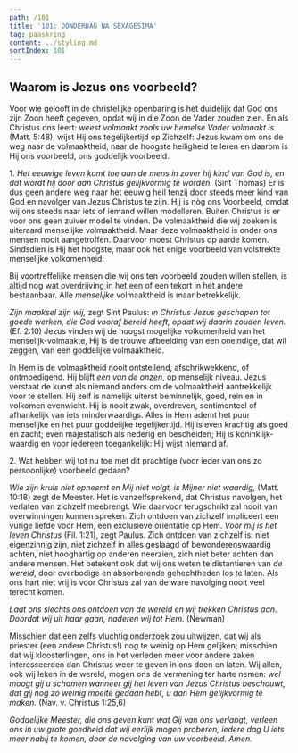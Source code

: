 ```yaml
---
path: /101
title: '101: DONDERDAG NA SEXAGESIMA'
tag: paaskring
content: ../styling.md
sortIndex: 101
---
```


## Waarom is Jezus ons voorbeeld?

Voor wie gelooft in de christelijke openbaring is het duidelijk dat God ons zijn Zoon heeft gegeven, opdat wij in die Zoon de Vader zouden zien. En als Christus ons leert: _weest volmaakt zoals uw hemelse Vader volmaakt is_ (Matt. 5:48), wijst Hij ons tegelijkertijd op Zichzelf: Jezus kwam om ons de weg naar de volmaaktheid, naar de hoogste heiligheid te leren en daarom is Hij ons voorbeeld, ons goddelijk voorbeeld.

1\. _Het eeuwige leven komt toe aan de mens in zover hij kind van God is, en dat wordt hij door aan Christus gelijkvormig te worden._ (Sint Thomas) Er is dus geen andere weg naar het eeuwig heil tenzij door steeds meer kind van God en navolger van Jezus Christus te zijn. Hij is nòg ons Voorbeeld, omdat wij ons steeds naar iets of iemand willen modelleren. Buiten Christus is er voor ons geen zuiver model te vinden. De volmaaktheid die wij zoeken is uiteraard menselijke volmaaktheid. Maar deze volmaaktheid is onder ons mensen nooit aangetroffen. Daarvoor moest Christus op aarde komen. Sindsdien is Hij het hoogste, maar ook het enige voorbeeld van volstrekte menselijke volkomenheid.

Bij voortreffelijke mensen die wij ons ten voorbeeld zouden willen stellen, is altijd nog wat overdrijving in het een of een tekort in het andere bestaanbaar. Alle _menselijke_ volmaaktheid is maar betrekkelijk.

_Zijn maaksel zijn wij,_ zegt Sint Paulus: _in Christus Jezus geschapen tot goede werken, die God vooraf bereid heeft, opdat wij daarin zouden leven._ (Ef. 2:10) Jezus vinden wij de hoogst mogelijke volkomenheid van het menselijk-volmaakte, Hij is de trouwe afbeelding van een oneindige, dat wil zeggen, van een goddelijke volmaaktheid.

In Hem is de volmaaktheid nooit ontstellend, afschrikwekkend, of ontmoedigend. Hij blijft _een van de onzen_, op menselijk niveau. Jezus verstaat de kunst als niemand anders om de volmaaktheid aantrekkelijk voor te stellen. Hij zelf is namelijk uiterst beminnelijk, goed, rein en in volkomen evenwicht. Hij is nooit zwak, overdreven, sentimenteel of afhankelijk van iets minderwaardigs. Alles in Hem ademt het puur menselijke en het puur goddelijke tegelijkertijd. Hij is even krachtig als goed en zacht; even majestatisch als nederig en bescheiden; Hij is koninklijk-waardig en voor iedereen toegankelijk: Hij wijst niemand af.

2\. Wat hebben wij tot nu toe met dit prachtige (voor ieder van ons zo persoonlijke) voorbeeld gedaan?

_Wie zijn kruis niet opneemt en Mij niet volgt, is Mijner niet waardig,_ (Matt. 10:18) zegt de Meester. Het is vanzelfsprekend, dat Christus navolgen, het verlaten van zichzelf meebrengt. Wie daarvoor terugschrikt zal nooit van overwinningen kunnen spreken. Zich ontdoen van zichzelf impliceert een vurige liefde voor Hem, een exclusieve oriëntatie op Hem. _Voor mij is het leven Christus_ (Fil. 1:21), zegt Paulus. Zich ontdoen van zichzelf is: niet eigenzinnig zijn, niet zichzelf in alles geslaagd of bewonderenswaardig achten, niet hooghartig op anderen neerzien, zich niet beter achten dan andere mensen. Het betekent ook dat wij ons weten te distantieren van _de wereld_, door overbodige en absorberende gehechtheden los te laten. Als ons hart niet vrij is voor Christus zal van de ware navolging nooit veel terecht komen.

_Laat ons slechts ons ontdoen van de wereld en wij trekken Christus aan. Doordat wij uit haar gaan, naderen wij tot Hem._ (Newman)

Misschien dat een zelfs vluchtig onderzoek zou uitwijzen, dat wij als priester (een andere Christus!) nog te weinig op Hem gelijken; misschien dat wij kloosterlingen, ons in het verleden meer voor andere zaken interesseerden dan Christus weer te geven in ons doen en laten. Wij allen, ook wij leken in de wereld, mogen ons de vermaning ter harte nemen: _wel moogt gij u schamen wanneer gij het leven van Jezus Christus beschouwt, dat gij nog zo weinig moeite gedaan hebt, u aan Hem gelijkvormig te maken_. (Nav. v. Christus 1:25,6)

_Goddelijke Meester, die ons geven kunt wat Gij van ons verlangt, verleen ons in uw grote goedheid dat wij eerlijk mogen proberen, iedere dag U iets meer nabij te komen, door de navolging van uw voorbeeld. Amen._
